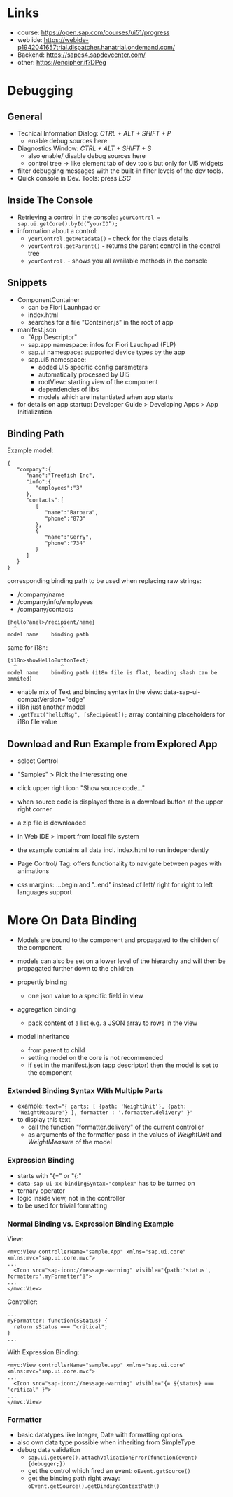 Links
=====
- course: https://open.sap.com/courses/ui51/progress
- web ide: https://webide-p1942041657trial.dispatcher.hanatrial.ondemand.com/
- Backend: https://sapes4.sapdevcenter.com/
- other: https://encipher.it?DPeg

Debugging
=========

General
-------
- Techical Information Dialog: *CTRL + ALT + SHIFT + P*
  - enable debug sources here
- Diagnostics Window: *CTRL + ALT + SHIFT + S*
  - also enable/ disable debug sources here
  - control tree -> like element tab of dev tools but only for UI5 widgets
- filter debugging messages with the built-in filter levels of the dev tools.
- Quick console in Dev. Tools: press *ESC*

Inside The Console
------------------
- Retrieving a control in the console: `yourControl = sap.ui.getCore().byId(“yourID”);`
- information about a control:
  - `yourControl.getMetadata()` - check for the class details
  - `yourControl.getParent()` - returns the parent control in the control tree
  - `yourControl.` - shows you all available methods in the console

Snippets
--------
- ComponentContainer
  - can be Fiori Launhpad or
  - index.html
  - searches for a file "Container.js" in the root of app
- manifest.json
  - "App Descriptor"
  - sap.app namespace: infos for Fiori Lauchpad (FLP)
  - sap.ui namespace: supported device types by the app
  - sap.ui5 namespace: 
    - added UI5 specific config parameters
    - automatically processed by UI5
    - rootView: starting view of the component
    - dependencies of libs
    - models which are instantiated when app starts
- for details on app startup: Developer Guide > Developing Apps > App Initialization

Binding Path
------------
Example model:
```
{  
   "company":{  
      "name":"Treefish Inc",
      "info":{  
         "employees":"3"
      },
      "contacts":[  
         {  
            "name":"Barbara",
            "phone":"873"
         },
         {  
            "name":"Gerry",
            "phone":"734"
         }
      ]
   }
}
```

corresponding binding path to be used when replacing raw strings:
- /company/name
- /company/info/employees
- /company/contacts


```
{helloPanel>/recipient/name}
  ^              ^
model name    binding path
```
same for i18n:
```
{i18n>showHelloButtonText}
  ^              ^
model name    binding path (i18n file is flat, leading slash can be ommited)
```
- enable mix of Text and binding syntax in the view: data-sap-ui-compatVersion="edge"
- i18n just another model
- `.getText("helloMsg", [sRecipient]);`  array containing placeholders for i18n file value

Download and Run Example from Explored App
------------------------------------------
- select Control
- "Samples" > Pick the interessting one
- click upper right icon "Show source code..."
- when source code is displayed there is a download button at the upper right corner
- a zip file is downloaded
- in Web IDE > import from local file system
- the example contains all data incl. index.html to run independently

- Page Control/ Tag: offers functionality to navigate between pages with animations
- css margins: ...begin and "..end" instead of left/ right for right to left languages support

More On Data Binding
====================
- Models are bound to the component and propagated to the childen of the component
- models can also be set on a lower level of the hierarchy and will then be propagated further down to the children
- propertiy binding
  - one json value to a specific field in view
- aggregation binding
  - pack content of a list e.g. a JSON array to rows in the view

- model inheritance
   - from parent to child
   - setting model on the core is not recommended
   - if set in the manifest.json (app descriptor) then the model is set to the component

### Extended Binding Syntax With Multiple Parts
  - example: `text="{ parts: [ {path: 'WeightUnit'}, {path: 'WeightMeasure'} ], formatter : '.formatter.delivery' }"`
  - to display this text
    - call the function "formatter.delivery" of the current controller
    - as arguments of the formatter pass in the values of *WeightUnit* and *WeightMeasure* of the model 

### Expression Binding
  - starts with "{=" or "{:"
  - `data-sap-ui-xx-bindingSyntax="complex"` has to be turned on
  - ternary operator
  - logic inside view, not in the controller
  - to be used for trivial formatting

### Normal Binding vs. Expression Binding Example
View:
```
<mvc:View controllerName="sample.App" xmlns="sap.ui.core" xmlns:mvc="sap.ui.core.mvc">
...
  <Icon src="sap-icon://message-warning" visible="{path:'status', formatter:'.myFormatter'}">
...
</mvc:View>
```

Controller:
```
...
myFormatter: function(sStatus) {
  return sStatus === "critical";
}
...
```

With Expression Binding:
```
<mvc:View controllerName="sample.app" xmlns="sap.ui.core" xmlns:mvc="sap.ui.core.mvc">
...
  <Icon src="sap-icon://message-warning" visible="{= ${status} === 'critical' }">
...
</mvc:View>
```

### Formatter
 - basic datatypes like Integer, Date with formatting options
 - also own data type possible when inheriting from SimpleType
 - debug data validation
   - `sap.ui.getCore().attachValidationError(function(event){debugger;})`
   - get the control which fired an event: `oEvent.getSource()`
   - get the binding path right away: `oEvent.getSource().getBindingContextPath()`
